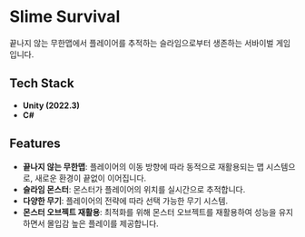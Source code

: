 # Slime Survival  
끝나지 않는 무한맵에서 플레이어를 추적하는 슬라임으로부터 생존하는 서바이벌 게임입니다. 

## Tech Stack  
- **Unity (2022.3)**  
- **C#**  

## Features  
- **끝나지 않는 무한맵**: 플레이어의 이동 방향에 따라 동적으로 재활용되는 맵 시스템으로, 새로운 환경이 끝없이 이어집니다.
- **슬라임 몬스터**: 몬스터가 플레이어의 위치를 실시간으로 추적합니다.
- **다양한 무기**: 플레이어의 전략에 따라 선택 가능한 무기 시스템.   
- **몬스터 오브젝트 재활용**: 최적화를 위해 몬스터 오브젝트를 재활용하여 성능을 유지하면서 몰입감 높은 플레이를 제공합니다.


